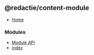 ## @redactie/content-module

- [Home](../wiki/Home)

### Modules

- [Module API](../wiki/Module%20API)
- [index](../wiki/index)
